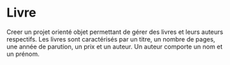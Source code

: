 # Livre
Creer un projet orienté objet permettant de gérer des livres et leurs auteurs respectifs.
Les livres sont caractérisés par un titre, un nombre de pages, une année de parution, un prix et un auteur. Un auteur comporte un nom et un prénom.
